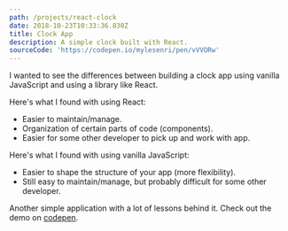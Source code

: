 ```yaml
---
path: /projects/react-clock
date: 2018-10-23T10:33:36.830Z
title: Clock App
description: A simple clock built with React.
sourceCode: 'https://codepen.io/mylesenri/pen/vVVORw'
---
```


I wanted to see the differences between building a clock app using vanilla JavaScript and using a library like React.

Here's what I found with using React:

- Easier to maintain/manage.
- Organization of certain parts of code (components).
- Easier for some other developer to pick up and work with app.

Here's what I found with using vanilla JavaScript:

- Easier to shape the structure of your app (more flexibility).
- Still easy to maintain/manage, but probably difficult for some other developer.

Another simple application with a lot of lessons behind it. Check out the demo on [codepen](https://codepen.io/mylesenri/pen/vVVORw).
